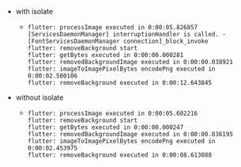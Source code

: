 - with isolate
	- ```
	  flutter: processImage executed in 0:00:05.826857
	  [ServicesDaemonManager] interruptionHandler is called. -[FontServicesDaemonManager connection]_block_invoke
	  flutter: removeBackground start
	  flutter: getBytes executed in 0:00:00.000281
	  flutter: removedBackgroundImage executed in 0:00:00.038921
	  flutter: imageToImagePixelBytes encodePng executed in 0:00:02.500106
	  flutter: removeBackground executed in 0:00:12.643845
	  ```
- without isolate
	- ```
	  flutter: processImage executed in 0:00:05.602216
	  flutter: removeBackground start
	  flutter: getBytes executed in 0:00:00.000247
	  flutter: removedBackgroundImage executed in 0:00:00.036195
	  flutter: imageToImagePixelBytes encodePng executed in 0:00:02.453975
	  flutter: removeBackground executed in 0:00:08.613088
	  ```